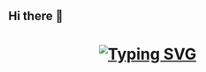 ## Hi there 👋

<h1 align="center">
  <a href="https://git.io/typing-svg">
    <img src="https://readme-typing-svg.demolab.com?font=Fira+Code&pause=1000&random=false&width=435&lines=Hola+Mundo%F0%9F%91%8B;Soy+Jorge+Lorenzo!" alt="Typing SVG" />
  </a>  
</h1>
